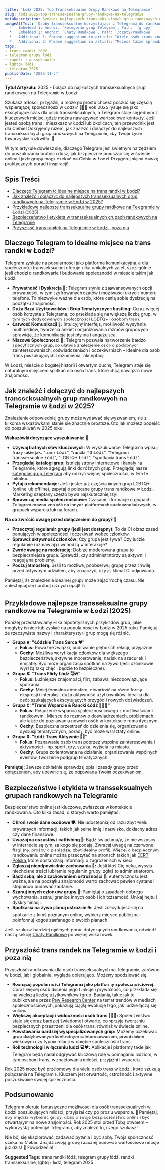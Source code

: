 ```yaml
---
title: 'Łódź 2025: Top Transseksualne Grupy Randkowe na Telegramie'
slug: lodz-2025-top-transseksualne-grupy-randkowe-na-telegramie
metaDescription: Szukasz najlepszych transseksualnych grup randkowych na Telegramie w Łodzi na 2025? Odkryj, jak je znaleźć, dołączyć i bezpiecznie nawiązywać kontakty. Zacznij już dziś!
imageAltText: 'Osoby transseksualne korzystające z Telegrama do randkowania w Łodzi w 2025 roku.
  *   Embedded 1: Anchor: `kategorie grup Telegram`, Path: `/grupy`
  *   Embedded 2: Anchor: `Chaty Randkowe`, Path: `/czaty/randkowe`
  *   Additional 1: Phrase suggestion in article: "Wiele osób trans znajduje wsparcie i miłość w dedykowanych [grupach Telegram dla osób transpłciowych](/grupy/trans)." Anchor: `grupach Telegram dla osób transpłciowych`, Path: `/grupy/trans`
  *   Additional 2: Phrase suggestion in article: "Możesz także sprawdzić inne [grupy w Łodzi](/grupy/lodz) o różnej tematyce, aby poszerzyć swoje kręgi." Anchor: `grupy w Łodzi`, Path: `/grupy/lodz`'
tags:
- trans randki łódź
- telegram grupy łódź
- randki transseksualne
- lgbtq+ łódź
- telegram 2025
publishDate: '2025-11-24'
---
```


**Tytuł Artykułu:** 2025 - Dołącz do najlepszych transseksualnych grup randkowych na Telegramie w Łodzi

Szukasz miłości, przyjaźni, a może po prostu chcesz poczuć się częścią wspierającej społeczności w Łodzi? 🏳️‍⚧️💖 Rok 2025 rysuje się jako ekscytujący czas dla osób transseksualnych, a Telegram staje się jednym z kluczowych miejsc, gdzie można nawiązywać wartościowe kontakty. Jeśli jesteś osobą trans i mieszkasz w Łodzi lub okolicach, ten przewodnik jest dla Ciebie! Odkryjemy razem, jak znaleźć i dołączyć do najlepszych transseksualnych grup randkowych na Telegramie, aby Twoje życie towarzyskie rozkwitło. 🚀

W tym artykule dowiesz się, dlaczego Telegram jest świetnym narzędziem do poszukiwania bratnich dusz, jak bezpiecznie poruszać się w świecie online i jakie grupy mogą czekać na Ciebie w Łodzi. Przygotuj się na dawkę praktycznych porad i inspiracji!

## Spis Treści

- [Dlaczego Telegram to idealne miejsce na trans randki w Łodzi?](#dlaczego-telegram-to-idealne-miejsce-na-trans-randki-w-łodzi)
- [Jak znaleźć i dołączyć do najlepszych transseksualnych grup randkowych na Telegramie w Łodzi w 2025?](#jak-znaleźć-i-dołączyć-do-najlepszych-transseksualnych-grup-randkowych-na-telegramie-w-łodzi-w-2025)
- [Przykładowe najlepsze transseksualne grupy randkowe na Telegramie w Łodzi (2025)](#przykładowe-najlepsze-transseksualne-grupy-randkowe-na-telegramie-w-łodzi-2025)
- [Bezpieczeństwo i etykieta w transseksualnych grupach randkowych na Telegramie](#bezpieczeństwo-i-etykieta-w-transseksualnych-grupach-randkowych-na-telegramie)
- [Przyszłość trans randek na Telegramie w Łodzi i poza nią](#przyszłość-trans-randek-na-telegramie-w-łodzi-i-poza-nią)

## Dlaczego Telegram to idealne miejsce na trans randki w Łodzi?

Telegram zyskuje na popularności jako platforma komunikacyjna, a dla społeczności transseksualnej oferuje kilka unikalnych zalet, szczególnie jeśli chodzi o randkowanie i budowanie społeczności w mieście takim jak Łódź:

*   **Prywatność i Dyskrecja 🤫:** Telegram słynie z zaawansowanych opcji prywatności, w tym szyfrowanych czatów i możliwości ukrycia numeru telefonu. To niezwykle ważne dla osób, które cenią sobie dyskrecję na początku znajomości.
*   **Duża Baza Użytkowników i Grup Tematycznych  bustling️:** Coraz więcej osób korzysta z Telegrama, co przekłada się na większą liczbę grup, w tym tych dedykowanych społeczności LGBTQ+ i osobom trans.
*   **Łatwość Komunikacji 💬:** Intuicyjny interfejs, możliwość wysyłania multimediów, tworzenia ankiet i organizowania rozmów grupowych sprawiają, że komunikacja jest płynna i angażująca.
*   **Niszowe Społeczności 🎯:** Telegram pozwala na tworzenie bardzo specyficznych grup, co ułatwia znalezienie osób o podobnych zainteresowaniach, doświadczeniach i oczekiwaniach – idealne dla osób trans poszukujących zrozumienia i akceptacji.

W Łodzi, mieście o bogatej historii i otwartym duchu, Telegram staje się naturalnym miejscem spotkań dla osób trans, które chcą nawiązać nowe znajomości.

## Jak znaleźć i dołączyć do najlepszych transseksualnych grup randkowych na Telegramie w Łodzi w 2025?

Znalezienie odpowiedniej grupy może wydawać się wyzwaniem, ale z kilkoma wskazówkami stanie się znacznie prostsze. Oto jak możesz podejść do poszukiwań w 2025 roku:

**Wskazówki dotyczące wyszukiwania:** 🧐

*   **Używaj trafnych słów kluczowych:** W wyszukiwarce Telegrama wpisuj frazy takie jak: "trans Łódź", "randki TS Łódź", "Telegram transseksualne Łódź", "LGBTQ+ Łódź", "spotkania trans Łódź".
*   **Przeglądaj katalogi grup:** Istnieją strony internetowe i kanały na Telegramie, które agregują linki do różnych grup. Przeglądaj nasze [kategorie grup Telegram](/grupy) aby odkryć więcej społeczności, w tym te lokalne.
*   **Pytaj o rekomendacje:** Jeśli jesteś już częścią innych grup LGBTQ+ (online lub offline), zapytaj o polecane grupy trans randkowe w Łodzi. Marketing szeptany często bywa najskuteczniejszy!
*   **Sprawdzaj media społecznościowe:** Czasami informacje o grupach Telegram można znaleźć na innych platformach społecznościowych, w grupach wsparcia lub na forach.

**Na co zwrócić uwagę przed dołączeniem do grupy?** 🤔

*   **Przeczytaj regulamin grupy (jeśli jest dostępny):** To da Ci obraz zasad panujących w społeczności i oczekiwań wobec członków.
*   **Sprawdź aktywność członków:** Czy grupa jest żywa? Czy ludzie regularnie rozmawiają i wchodzą w interakcje?
*   **Zwróć uwagę na moderację:** Dobrze moderowana grupa to bezpieczniejsza grupa. Sprawdź, czy administratorzy są aktywni i reagują na problemy.
*   **Poczuj atmosferę:** Jeśli to możliwe, poobserwuj grupę przez chwilę przed aktywnym udziałem, aby zobaczyć, czy jej klimat Ci odpowiada.

Pamiętaj, że znalezienie idealnej grupy może zająć trochę czasu. Nie zniechęcaj się i próbuj różnych opcji! 👍

## Przykładowe najlepsze transseksualne grupy randkowe na Telegramie w Łodzi (2025)

Poniżej przedstawiamy kilka hipotetycznych przykładów grup, jakie mogłyby istnieć lub zyskać na popularności w Łodzi w 2025 roku. Pamiętaj, że rzeczywiste nazwy i charakterystyki grup mogą się różnić.

*   **Grupa A: "Łódzkie Trans Serca ❤️"**
    *   **Fokus:** Poważne związki, budowanie głębokich relacji, przyjaźnie.
    *   **Cechy:** Możliwa weryfikacja członków dla większego bezpieczeństwa, aktywne moderowanie, nacisk na szacunek i empatię. Być może organizacja spotkań na żywo (jeśli członkowie wyrażą taką chęć i będzie to bezpieczne).
*   **Grupa B: "Trans Flirty Łódź 😈🔥"**
    *   **Fokus:** Luźniejsze znajomości, flirt, zabawa, niezobowiązujące spotkania.
    *   **Cechy:** Mniej formalna atmosfera, otwartość na różne formy ekspresji i interakcji, duża aktywność użytkowników. Idealna dla osób szukających ekscytujących przygód i nowych doświadczeń.
*   **Grupa C: "Trans Wsparcie & Randki Łódź 🏳️‍⚧️💬"**
    *   **Fokus:** Połączenie wsparcia społecznościowego z możliwościami randkowymi. Miejsce do rozmów o doświadczeniach, problemach, ale także do poznawania nowych osób w kontekście romantycznym.
    *   **Cechy:** Bezpieczna przestrzeń do dzielenia się, organizowanie dyskusji tematycznych, porady, być może warsztaty online.
*   **Grupa D: "Łódź Trans Aktywnie 💃🕺"**
    *   **Fokus:** Poznawanie osób trans poprzez wspólne zainteresowania i aktywności – np. sport, gry, sztuka, wyjścia na miasto.
    *   **Cechy:** Grupa zorientowana na działanie, organizowanie wspólnych eventów, tworzenie podgrup tematycznych.

**Pamiętaj:** Zawsze dokładnie sprawdzaj opis i zasady grupy przed dołączeniem, aby upewnić się, że odpowiada Twoim oczekiwaniom.

## Bezpieczeństwo i etykieta w transseksualnych grupach randkowych na Telegramie

Bezpieczeństwo online jest kluczowe, zwłaszcza w kontekście randkowania. Oto kilka zasad, o których warto pamiętać:

*   **Chroń swoje dane osobowe 🛡️:** Nie udostępniaj od razu zbyt wielu prywatnych informacji, takich jak pełne imię i nazwisko, dokładny adres czy dane finansowe.
*   **Uważaj na oszustów i catfishing 🎣:** Bądź świadoma/y, że nie wszyscy w internecie są tym, za kogo się podają. Zwracaj uwagę na czerwone flagi (np. prośby o pieniądze, zbyt idealny profil). Więcej o bezpiecznym randkowaniu online można przeczytać na stronach takich jak [CERT Polska](https://www.cert.pl/publikacje/), które dostarczają informacji o zagrożeniach w sieci.
*   **Zgłaszaj nieodpowiednie zachowania 🚩:** Jeśli ktoś Cię nęka, wysyła niechciane treści lub łamie regulamin grupy, zgłoś to administratorom.
*   **Bądź sobą, ale z zachowaniem ostrożności 🥰:** Autentyczność jest ważna, ale na początku znajomości warto zachować pewien dystans i stopniowo budować zaufanie.
*   **Szanuj innych członków grupy 🙏:** Pamiętaj o zasadach dobrego wychowania, szanuj granice innych osób i ich tożsamość. Unikaj hejtu i dyskryminacji.
*   **Spotkania na żywo planuj ostrożnie ☕:** Jeśli zdecydujesz się na spotkanie z kimś poznanym online, wybierz miejsce publiczne i poinformuj kogoś zaufanego o swoich planach.

Jeśli szukasz bardziej ogólnych porad dotyczących randkowania, odwiedź naszą sekcję [Chaty Randkowe](/czaty/randkowe) po więcej wskazówek.

## Przyszłość trans randek na Telegramie w Łodzi i poza nią

Przyszłość randkowania dla osób transseksualnych na Telegramie, zarówno w Łodzi, jak i globalnie, wygląda obiecująco. Możemy spodziewać się:

*   **Rosnącej popularności Telegrama jako platformy społecznościowej:** Coraz więcej osób docenia jego funkcje i prywatność, co przekłada się na większą liczbę użytkowników i grup. Badania, takie jak te publikowane przez [Pew Research Center](https://www.pewresearch.org/internet/fact-sheet/social-media/) na temat trendów w mediach społecznościowych, pokazują ciągłą ewolucję tego, jak ludzie łączą się online.
*   **Większej akceptacji i widoczności osób trans 🏳️‍⚧️✨:** Społeczeństwo staje się coraz bardziej świadome i otwarte, co sprzyja tworzeniu bezpiecznych przestrzeni dla osób trans, również w świecie online.
*   **Powstawania bardziej wyspecjalizowanych grup:** Możemy oczekiwać grup dedykowanych konkretnym zainteresowaniom, przedziałom wiekowym czy typom relacji w obrębie społeczności trans.
*   **Roli technologii w łączeniu ludzi 💻❤️:** Aplikacje i platformy takie jak Telegram będą nadal odgrywać kluczową rolę w pomaganiu ludziom, w tym osobom trans, w znajdowaniu miłości, przyjaźni i wsparcia.

Rok 2025 może być przełomowy dla wielu osób trans w Łodzi, które szukają połączenia na Telegramie. Kluczem jest otwartość, ostrożność i aktywne poszukiwanie swojej społeczności.

## Podsumowanie

Telegram oferuje fantastyczne możliwości dla osób transseksualnych w Łodzi poszukujących miłości, przyjaźni czy po prostu wsparcia. 💖 Pamiętaj, aby mądrze wybierać grupy, dbać o swoje bezpieczeństwo online i być otwartą/ym na nowe znajomości. Rok 2025 stoi przed Tobą otworem – wykorzystaj potencjał Telegrama, aby znaleźć to, czego szukasz!

Nie bój się eksplorować, zadawać pytania i być sobą. Twoja społeczność czeka na Ciebie. Znajdź swoją grupę i zacznij budować wartościowe relacje już dziś! 🌟 Powodzenia!




**Suggested Tags:**
trans randki łódź, telegram grupy łódź, randki transseksualne, lgbtq+ łódź, telegram 2025
